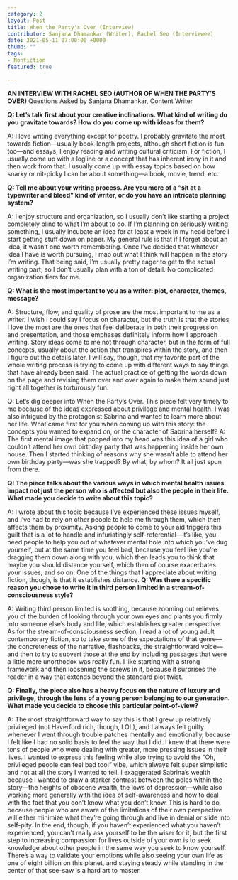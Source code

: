 ```yaml
---
category: 2
layout: Post
title: When the Party's Over (Interview)
contributor: Sanjana Dhamankar (Writer), Rachel Seo (Interviewee)
date: 2021-05-11 07:00:00 +0000
thumb: ""
tags: 
- Nonfiction
featured: true

---
```

<strong>AN INTERVIEW WITH RACHEL SEO (AUTHOR OF WHEN THE PARTY’S OVER)</strong>
Questions Asked by Sanjana Dhamankar, Content Writer

<strong>Q: Let’s talk first about your creative inclinations. What kind of writing do you gravitate towards? How do you come up with ideas for them?</strong>

A: I love writing everything except for poetry. I probably gravitate the most towards fiction––usually book-length projects, although short fiction is fun too––and essays; I enjoy reading and writing cultural criticism. For fiction, I usually come up with a logline or a concept that has inherent irony in it and then work from that. I usually come up with essay topics based on how snarky or nit-picky I can be about something––a book, movie, trend, etc. 

<strong>Q: Tell me about your writing process. Are you more of a “sit at a typewriter and bleed” kind of writer, or do you have an intricate planning system?</strong>

A: I enjoy structure and organization, so I usually don’t like starting a project completely blind to what I’m about to do. If I’m planning on seriously writing something, I usually incubate an idea for at least a week in my head before I start getting stuff down on paper. My general rule is that if I forget about an idea, it wasn’t one worth remembering. Once I’ve decided that whatever idea I have is worth pursuing, I map out what I think will happen in the story I’m writing. That being said, I’m usually pretty eager to get to the actual writing part, so I don’t usually plan with a ton of detail. No complicated organization tiers for me.

<strong>Q: What is the most important to you as a writer: plot, character, themes, message?</strong>

A: Structure, flow, and quality of prose are the most important to me as a writer. I wish I could say I focus on character, but the truth is that the stories I love the most are the ones that feel deliberate in both their progression and presentation, and those emphases definitely inform how I approach writing. Story ideas come to me not through character, but in the form of full concepts, usually about the action that transpires within the story, and then I figure out the details later. I will say, though, that my favorite part of the whole writing process is trying to come up with different ways to say things that have already been said. The actual practice of getting the words down on the page and revising them over and over again to make them sound just right all together is torturously fun.

Q: Let’s dig deeper into When the Party’s Over. This piece felt very timely to me because of the ideas expressed about privilege and mental health. I was also intrigued by the protagonist Sabrina and wanted to learn more about her life. What came first for you when coming up with this story: the concepts you wanted to expand on, or the character of Sabrina herself?
A: The first mental image that popped into my head was this idea of a girl who couldn’t attend her own birthday party that was happening inside her own house. Then I started thinking of reasons why she wasn’t able to attend her own birthday party––was she trapped? By what, by whom? It all just spun from there.

<strong>Q: The piece talks about the various ways in which mental health issues impact not just the person who is affected but also the people in their life. What made you decide to write about this topic? </strong>

A: I wrote about this topic because I’ve experienced these issues myself, and I’ve had to rely on other people to help me through them, which then affects them by proximity. Asking people to come to your aid triggers this guilt that is a lot to handle and infuriatingly self-referential––it’s like, you need people to help you out of whatever mental hole into which you’ve dug yourself, but at the same time you feel bad, because you feel like you’re dragging them down along with you, which then leads you to think that maybe you should distance yourself, which then of course exacerbates your issues, and so on. One of the things that I appreciate about writing fiction, though, is that it establishes distance. 
<strong>Q: Was there a specific reason you chose to write it in third person limited in a stream-of-consciousness style?</strong>

A: Writing third person limited is soothing, because zooming out relieves you of the burden of looking through your own eyes and plants you firmly into someone else’s body and life, which establishes greater perspective. As for the stream-of-consciousness section, I read a lot of young adult contemporary fiction, so to take some of the expectations of that genre––the concreteness of the narrative, flashbacks, the straightforward voice––and then to try to subvert those at the end by including passages that were a little more unorthodox was really fun. I like starting with a strong framework and then loosening the screws in it, because it surprises the reader in a way that extends beyond the standard plot twist. 

<strong>Q: Finally, the piece also has a heavy focus on the nature of luxury and privilege, through the lens of a young person belonging to our generation. What made you decide to choose this particular point-of-view?</strong>

A: The most straightforward way to say this is that I grew up relatively privileged (not Haverford rich, though, LOL), and I always felt guilty whenever I went through trouble patches mentally and emotionally, because I felt like I had no solid basis to feel the way that I did. I knew that there were tons of people who were dealing with greater, more pressing issues in their lives. I wanted to express this feeling while also trying to avoid the “Oh, privileged people can feel bad too!” vibe, which always felt super simplistic and not at all the story I wanted to tell. I exaggerated Sabrina’s wealth because I wanted to draw a starker contrast between the poles within the story––the heights of obscene wealth, the lows of depression––while also working more generally with the idea of self-awareness and how to deal with the fact that you don’t know what you don’t know. This is hard to do, because people who are aware of the limitations of their own perspective will either minimize what they’re going through and live in denial or slide into self-pity. In the end, though, if you haven’t experienced what you haven’t experienced, you can’t really ask yourself to be the wiser for it, but the first step to increasing compassion for lives outside of your own is to seek knowledge about other people in the same way you seek to know yourself. There’s a way to validate your emotions while also seeing your own life as one of eight billion on this planet, and staying steady while standing in the center of that see-saw is a hard art to master.
